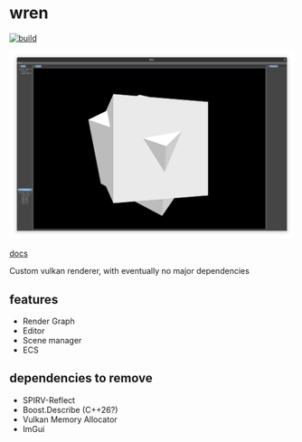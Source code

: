 # wren

[![build](https://github.com/tmayoff/wren/actions/workflows/build.yml/badge.svg)](https://github.com/tmayoff/wren/actions/workflows/build.yml)

![Editor](docs/media/screenshot2.png)

[docs](https://tmayoff.github.io/wren/)

Custom vulkan renderer, with eventually no major dependencies

## features
- Render Graph
- Editor
- Scene manager
- ECS

## dependencies to remove
- SPIRV-Reflect
- Boost.Describe (C++26?)
- Vulkan Memory Allocator
- ImGui
